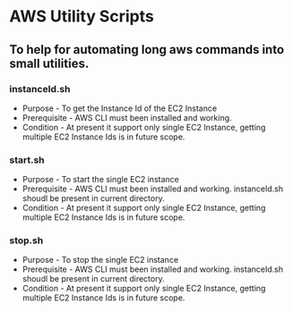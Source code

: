 # AWS Utility Scripts
## To help for automating long aws commands into small utilities.

### instanceId.sh 
 - Purpose - To get the Instance Id of the EC2 Instance
 - Prerequisite - AWS CLI must been installed and working.
 - Condition - At present it support only single EC2 Instance, getting multiple EC2 Instance Ids is in future scope.
  
### start.sh
 - Purpose - To start the single EC2 instance
 - Prerequisite - AWS CLI must been installed and working. instanceId.sh shoudl be present in current directory.
 - Condition - At present it support only single EC2 Instance, getting multiple EC2 Instance Ids is in future scope.

### stop.sh
 - Purpose - To stop the single EC2 instance
 - Prerequisite - AWS CLI must been installed and working. instanceId.sh shoudl be present in current directory.
 - Condition - At present it support only single EC2 Instance, getting multiple EC2 Instance Ids is in future scope.
